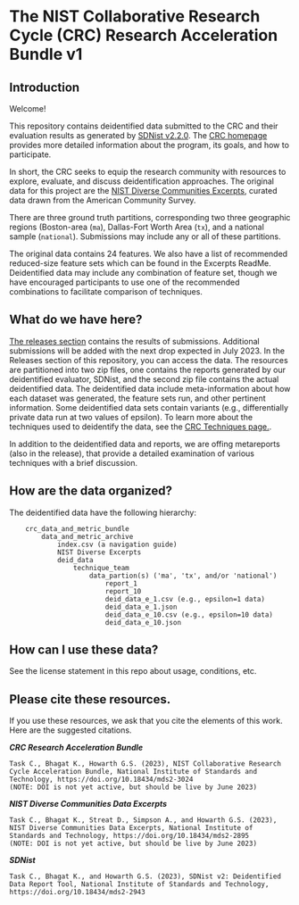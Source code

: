 # The NIST Collaborative Research Cycle (CRC) Research Acceleration Bundle v1

## Introduction

Welcome!

This repository contains deidentified data submitted to the CRC and their evaluation results as generated by [SDNist v2.2.0](https://github.com/usnistgov/SDNist/releases/tag/v2.2.0). The [CRC homepage](https://pages.nist.gov/privacy_collaborative_research_cycle/) provides more detailed information about the program, its goals, and how to participate. 

In short, the CRC seeks to equip the research community with resources to explore, evaluate, and discuss deidentification approaches. The original data for this project are the [NIST Diverse Communities Excerpts](https://github.com/usnistgov/SDNist/tree/main/nist%20diverse%20communities%20data%20excerpts), curated data drawn from the American Community Survey. 

There are three ground truth partitions, corresponding two three geographic regions (Boston-area (`ma`), Dallas-Fort Worth Area (`tx`), and a national sample (`national`). Submissions may include any or all of these partitions. 

The original data contains 24 features. We also have a list of recommended reduced-size feature sets which can be found in the Excerpts ReadMe. Deidentified data may include any combination of feature set, though we have encouraged participants to use one of the recommended combinations to facilitate comparison of techniques.

## What do we have here? 

[The releases section](https://github.com/usnistgov/privacy_collaborative_research_cycle/releases/) contains the results of submissions. Additional submissions will be added with the next drop expected in July 2023. In the Releases section of this repository, you can access the data. The resources are partitioned into two zip files, one contains the reports generated by our deidentified evaluator, SDNist, and the second zip file contains the actual deidentified data. The deidentified data include meta-information about how each dataset was generated, the feature sets run, and other pertinent information. Some deidentified data sets contain variants (e.g., differentially private data run at two values of epsilon). To learn more about the techniques used to deidentify the data, see the [CRC Techniques page.](https://pages.nist.gov/privacy_collaborative_research_cycle/pages/techniques.html).

In addition to the deidentified data and reports, we are offing metareports (also in the release), that provide a detailed examination of various techniques with a brief discussion. 

## How are the data organized? 

The deidentified data have the following hierarchy:
``` 
	crc_data_and_metric_bundle
		data_and_metric_archive
			index.csv (a navigation guide)
			NIST Diverse Excerpts
			deid_data
				technique_team
					data_partion(s) ('ma', 'tx', and/or 'national')
						report_1
						report_10
						deid_data_e_1.csv (e.g., epsilon=1 data)
						deid_data_e_1.json
						deid_data_e_10.csv (e.g., epsilon=10 data)
						deid_data_e_10.json 
```	

## How can I use these data? 

See the license statement in this repo about usage, conditions, etc.


## Please cite these resources.

If you use these resources, we ask that you cite the elements of this work. Here are the suggested citations. 

***CRC Research Acceleration Bundle***
```
Task C., Bhagat K., Howarth G.S. (2023), NIST Collaborative Research Cycle Acceleration Bundle, National Institute of Standards and Technology, https://doi.org/10.18434/mds2-3024
(NOTE: DOI is not yet active, but should be live by June 2023)
```


***NIST Diverse Communities Data Excerpts***
```
Task C., Bhagat K., Streat D., Simpson A., and Howarth G.S. (2023), NIST Diverse Communities Data Excerpts, National Institute of Standards and Technology, https://doi.org/10.18434/mds2-2895
(NOTE: DOI is not yet active, but should be live by June 2023)
```

***SDNist***
```
Task C., Bhagat K., and Howarth G.S. (2023), SDNist v2: Deidentified Data Report Tool, National Institute of Standards and Technology, https://doi.org/10.18434/mds2-2943
```